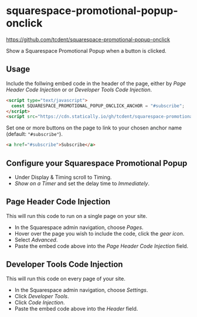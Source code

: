 squarespace-promotional-popup-onclick
=====================================

https://github.com/tcdent/squarespace-promotional-popup-onclick

Show a Squarespace Promotional Popup when a button is clicked.

Usage
-----
Include the follwing embed code in the header of the page, either by _Page Header Code Injection_ or or _Developer Tools Code Injection_. 

```html
<script type="text/javascript">
  const SQUARESPACE_PROMOTIONAL_POPUP_ONCLICK_ANCHOR = "#subscribe";
</script>
<script src="https://cdn.statically.io/gh/tcdent/squarespace-promotional-popup-onclick/1a60469d41866cc28c1272020d5dc248f4fcedfe/embed.js" type="text/javascript"></script>
```

Set one or more buttons on the page to link to your chosen anchor name (default: `"#subscribe"`). 
```html
<a href="#subscribe">Subscribe</a>
```

Configure your Squarespace Promotional Popup
--------------------------------------------
* Under Display & Timing scroll to Timing.
* _Show on a Timer_ and set the delay time to _Immediately_.

Page Header Code Injection
--------------------------
This will run this code to run on a single page on your site. 

* In the Squarespace admin navigation, choose _Pages_.
* Hover over the page you wish to include the code, click the _gear icon_.
* Select _Advanced_. 
* Paste the embed code above into the _Page Header Code Injection_ field. 

Developer Tools Code Injection
------------------------------
This will run this code on every page of your site. 

* In the Squarespace admin navigation, choose _Settings_.
* Click _Developer Tools_.
* Click _Code Injection_.
* Paste the embed code above into the _Header_ field. 
